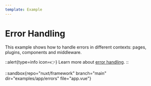```yaml
---
template: Example
---
```


# Error Handling

This example shows how to handle errors in different contexts: pages, plugins, components and middleware.

::alert{type=info icon=👉}
Learn more about [error handling](/guide/features/error-handling).
::

::sandbox{repo="nuxt/framework" branch="main" dir="examples/app/errors" file="app.vue"}

